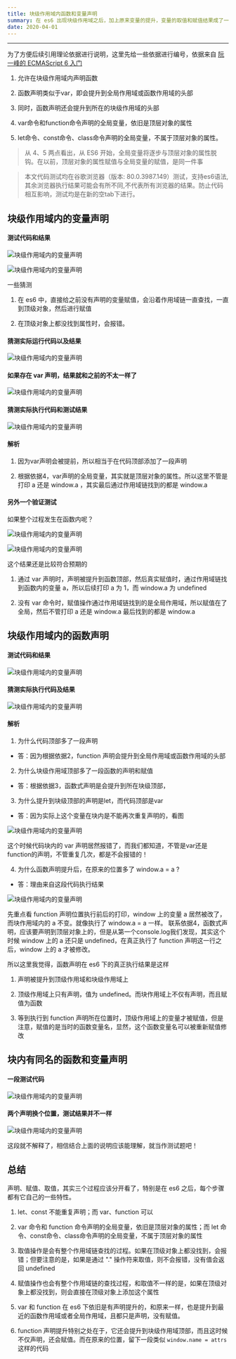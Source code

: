 ```yaml
---
title: 块级作用域内函数和变量声明
summary: 在 es6 出现块级作用域之后，加上原来变量的提升，变量的取值和赋值结果成了一个相当混淆的结果。经过一番研究，写下这边日志来记录一下
date: 2020-04-01
---
```


------------------

为了方便后续引用理论依据进行说明，这里先给一些依据进行编号，依据来自 [阮一峰的 ECMAScript 6 入门](https://es6.ruanyifeng.com/#docs/let)

1. 允许在块级作用域内声明函数

2. 函数声明类似于var，即会提升到全局作用域或函数作用域的头部

3. 同时，函数声明还会提升到所在的块级作用域的头部

4. var命令和function命令声明的全局变量，依旧是顶层对象的属性

5. let命令、const命令、class命令声明的全局变量，不属于顶层对象的属性。

> 从 4、5 两点看出，从 ES6 开始，全局变量将逐步与顶层对象的属性脱钩。在以前，顶层对象的属性赋值与全局变量的赋值，是同一件事

> 本文代码测试均在谷歌浏览器（版本: 80.0.3987.149）测试，支持es6语法,其余浏览器执行结果可能会有所不同,不代表所有浏览器的结果。防止代码相互影响，测试均是在新的空tab下进行。

## 块级作用域内的变量声明

#### 测试代码和结果

![块级作用域内的变量声明](/block/var-1.png)

![块级作用域内的变量声明](/block/var-2.png)

一些猜测

1. 在 es6 中，直接给之前没有声明的变量赋值，会沿着作用域链一直查找，一直到顶级对象，然后进行赋值

2. 在顶级对象上都没找到属性时，会报错。

#### 猜测实际运行代码以及结果

![块级作用域内的变量声明](/block/var-3.png)

#### 如果存在 var 声明，结果就和之前的不太一样了

![块级作用域内的变量声明](/block/var-4.png)

#### 猜测实际执行代码和测试结果

![块级作用域内的变量声明](/block/var-5.png)

#### 解析

1. 因为var声明会被提前，所以相当于在代码顶部添加了一段声明

2. 根据依据4，var声明的全局变量，其实就是顶层对象的属性。所以这里不管是打印 a 还是 window.a ，其实最后通过作用域链找到的都是 window.a

#### 另外一个验证测试

如果整个过程发生在函数内呢？

![块级作用域内的变量声明](/block/var-6.png)

![块级作用域内的变量声明](/block/var-7.png)

这个结果还是比较符合预期的

1. 通过 var 声明时，声明被提升到函数顶部，然后真实赋值时，通过作用域链找到函数内的变量 a，所以后续打印 a 为 1，而 window.a 为 undefined

2. 没有 var 命令时，赋值操作通过作用域链找到的是全局作用域，所以赋值在了全局，然后不管打印 a 还是 window.a 最后找到的都是 window.a

## 块级作用域内的函数声明

#### 测试代码和结果

![块级作用域内的变量声明](/block/fn-1.png)

#### 猜测实际执行代码及结果

![块级作用域内的变量声明](/block/fn-2.png)

#### 解析

1. 为什么代码顶部多了一段声明

- 答：因为根据依据2，function 声明会提升到全局作用域或函数作用域的头部

2. 为什么块级作用域顶部多了一段函数的声明和赋值

- 答：根据依据3，函数式声明是会提升到所在块级顶部，

3. 为什么提升到块级顶部的声明是let，而代码顶部是var

- 答：因为实际上这个变量在块内是不能再次重复声明的，看图

![块级作用域内的变量声明](/block/fn-3.png)

这个时候代码块内的 var 声明居然报错了，而我们都知道，不管是var还是function的声明，不管重复几次，都是不会报错的！

4. 为什么函数声明提升后，在原来的位置多了 window.a = a ?

- 答：理由来自这段代码执行结果

![块级作用域内的变量声明](/block/fn-4.png)

先重点看 function 声明位置执行前后的打印，window 上的变量 a 居然被改了，而块作用域内的 a 不变。就像执行了 window.a = a 一样。 联系依据4，函数式声明，应该要声明到顶层对象上的，但是从第一个console.log我们发现，其实这个时候 window 上的 a 还只是 undefined，在真正执行了 function 声明这一行之后，window 上的 a 才被修改。

所以这里我觉得，函数声明在 es6 下的真正执行结果是这样

1. 声明被提升到顶级作用域和块级作用域上

2. 顶级作用域上只有声明，值为 undefined。而块作用域上不仅有声明，而且赋值为函数

3. 等到执行到 function 声明所在位置时，顶级作用域上的变量才被赋值，但是注意，赋值的是当时的函数变量名，显然，这个函数变量名可以被重新赋值修改

## 块内有同名的函数和变量声明

#### 一段测试代码

![块级作用域内的变量声明](/block/to-1.png)

#### 两个声明换个位置，测试结果并不一样

![块级作用域内的变量声明](/block/to-2.png)

这段就不解释了，相信结合上面的说明应该能理解，就当作测试题吧！

## 总结

声明、赋值、取值，其实三个过程应该分开看了，特别是在 es6 之后，每个步骤都有它自己的一些特性。

1. let、const 不能重复声明；而 var、function 可以

2. var 命令和 function 命令声明的全局变量，依旧是顶层对象的属性；而 let 命令、const命令、class命令声明的全局变量，不属于顶层对象的属性

3. 取值操作是会有整个作用域链查找的过程。如果在顶级对象上都没找到，会报错；但要注意的是，如果是通过 "." 操作符来取值，则不会报错，没有值会返回 undefined

4. 赋值操作也会有整个作用域链的查找过程，和取值不一样的是，如果在顶级对象上都没找到，则会直接在顶级对象上添加这个属性

5. var 和 function 在 es6 下依旧是有声明提升的，和原来一样，也是提升到最近的函数作用域或者全局作用域，且都只是声明，没有赋值。

6. function 声明提升特别之处在于，它还会提升到块级作用域顶部，而且这时候不仅声明，还会赋值。而在原来的位置，留下一段类似 `window.name = attrs` 这样的代码

